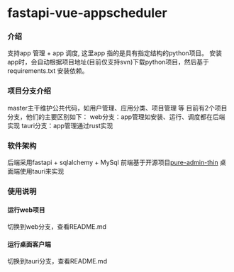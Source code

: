 # fastapi-vue-appscheduler

### 介绍
支持app 管理 + app 调度, 这里app 指的是具有指定结构的python项目。
安装app时，会自动根据项目地址(目前仅支持svn)下载python项目，然后基于requirements.txt 安装依赖。

### 项目分支介绍
master主干维护公共代码，如用户管理、应用分类、项目管理 等
目前有2个项目分支，他们的主要区别如下：
web分支：app管理如安装、运行、调度都在后端实现
tauri分支：app管理通过rust实现

### 软件架构
后端采用fastapi + sqlalchemy + MySql
前端基于开源项目[pure-admin-thin](https://github.com/pure-admin/pure-admin-thin)
桌面端使用tauri来实现

### 使用说明
#### 运行web项目
切换到web分支，查看README.md

#### 运行桌面客户端
切换到tauri分支，查看README.md
